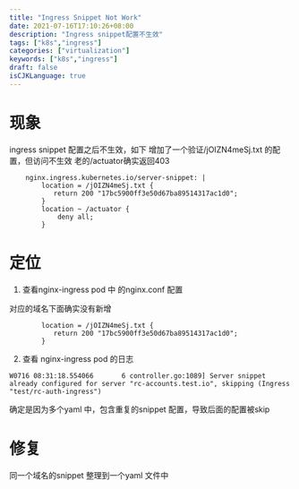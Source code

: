 ```yaml
---
title: "Ingress Snippet Not Work"
date: 2021-07-16T17:10:26+08:00
description: "Ingress snippet配置不生效"
tags: ["k8s","ingress"]
categories: ["virtualization"]
keywords: ["k8s","ingress"]
draft: false
isCJKLanguage: true
---
```


# 现象

ingress snippet 配置之后不生效，如下
增加了一个验证/jOIZN4meSj.txt 的配置，但访问不生效
老的/actuator确实返回403

```
    nginx.ingress.kubernetes.io/server-snippet: |
        location = /jOIZN4meSj.txt {
           return 200 "17bc5900ff3e50d67ba89514317ac1d0";
        }
        location ~ /actuator {
            deny all;
        }
```


# 定位

1.  查看nginx-ingress pod 中 的nginx.conf 配置

对应的域名下面确实没有新增 

```
        location = /jOIZN4meSj.txt {
           return 200 "17bc5900ff3e50d67ba89514317ac1d0";
        }
```

2.  查看 nginx-ingress pod  的日志

```
W0716 08:31:18.554066       6 controller.go:1089] Server snippet already configured for server "rc-accounts.test.io", skipping (Ingress "test/rc-auth-ingress")
```

确定是因为多个yaml 中，包含重复的snippet 配置，导致后面的配置被skip


# 修复

同一个域名的snippet 整理到一个yaml 文件中
